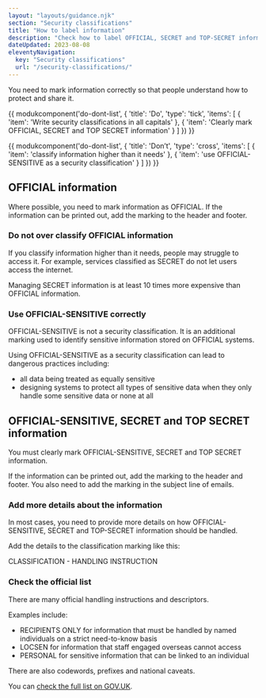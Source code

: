 ```yaml
---
layout: "layouts/guidance.njk"
section: "Security classifications"
title: "How to label information"
description: "Check how to label OFFICIAL, SECRET and TOP-SECRET information and how to use OFFICIAL-SENSITIVE correctly in Defence."
dateUpdated: 2023-08-08
eleventyNavigation:
  key: "Security classifications"
  url: "/security-classifications/"
---
```


You need to mark information correctly so that people understand how to protect and share it.

{{ modukcomponent('do-dont-list', {
  'title': 'Do',
  'type': 'tick',
  'items': [
    {
      'item': 'Write security classifications in all capitals'
    },
    {
      'item': 'Clearly mark OFFICIAL, SECRET and TOP SECRET information'
    }
  ]
}) }}

{{ modukcomponent('do-dont-list', {
  'title': 'Don’t',
  'type': 'cross',
  'items': [
    {
      'item': 'classify information higher than it needs'
    },
    {
      'item': 'use OFFICIAL-SENSITIVE as a security classification'
    }
  ]
}) }}

## OFFICIAL information

Where possible, you need to mark information as OFFICIAL. If the information can be printed out, add the marking to the header and footer. 
  
### Do not over classify OFFICIAL information

If you classify information higher than it needs, people may struggle to access it. For example, services classified as SECRET do not let users access the internet.

Managing SECRET information is at least 10 times more expensive than OFFICIAL information.

### Use OFFICIAL-SENSITIVE correctly

OFFICIAL-SENSITIVE is not a security classification. It is an additional marking used to identify sensitive information stored on OFFICIAL systems.

Using OFFICIAL-SENSITIVE as a security classification can lead to dangerous practices including:

- all data being treated as equally sensitive
- designing systems to protect all types of sensitive data when they only handle some sensitive data or none at all


## OFFICIAL-SENSITIVE, SECRET and TOP SECRET information

You must clearly mark OFFICIAL-SENSITIVE, SECRET and TOP SECRET information.

If the information can be printed out, add the marking to the header and footer. You also need to add the marking in the subject line of emails.

### Add more details about the information

In most cases, you need to provide more details on how OFFICIAL-SENSITIVE, SECRET and TOP-SECRET information should be handled. 

Add the details to the classification marking like this:

CLASSIFICATION - HANDLING INSTRUCTION 

### Check the official list

There are many official handling instructions and descriptors. 

Examples include:

- RECIPIENTS ONLY for information that must be handled by named individuals on a strict need-to-know basis
- LOCSEN for information that staff engaged overseas cannot access
- PERSONAL for sensitive information that can be linked to an individual

There are also codewords, prefixes and national caveats. 

You can [check the full list on GOV.UK](https://www.gov.uk/government/publications/government-security-classifications/government-security-classifications-policy-html#additional-markings).
